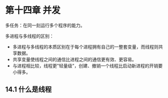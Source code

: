# 第十四章 并发

多任务：在同一刻运行多个程序的能力。  

多进程与多线程的区别：
+ 多进程与多线程的本质区别在于每个进程拥有自己的一整套变量，而线程则共享数据。
+ 共享变量使线程之间的通信比进程之间的通信更有效、更容易。
+ 与进程相比较，线程更"轻量级"，创建、撤销一个线程比启动新进程的开销要小得多。

## 14.1 什么是线程



